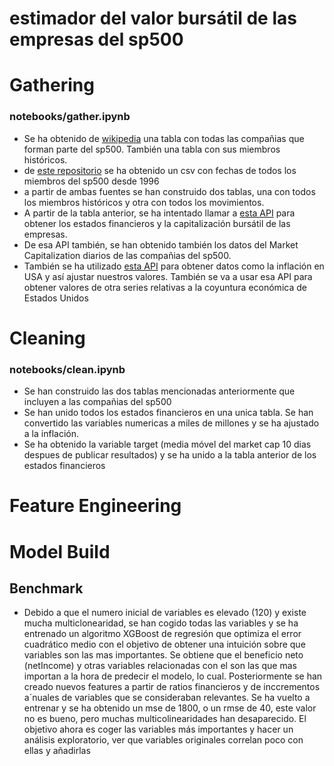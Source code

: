 # estimador del valor bursátil de las empresas del sp500

# Gathering
### notebooks/gather.ipynb
- Se ha obtenido de <a href="https://en.wikipedia.org/wiki/List_of_S%26P_500_companies">wikipedia</a> una tabla con todas las compañias que forman parte del sp500. También una tabla con sus miembros históricos.
- de <a href="https://github.com/fja05680/sp500">este repositorio</a> se ha obtenido un csv con fechas de todos los miembros del sp500 desde 1996
- a partir de ambas fuentes se han construido dos tablas, una con todos los miembros históricos y otra con todos los movimientos.
- A partir de la tabla anterior, se ha intentado llamar a <a href="https://site.financialmodelingprep.com/developer/docs/">esta API</a> para obtener los estados financieros y la capitalización bursátil de las empresas. 
- De esa API también, se han obtenido también los datos del Market Capitalization diarios de las compañias del sp500.
- También se ha utilizado <a href="https://fred.stlouisfed.org/">esta API</a> para obtener datos como la inflación en USA y así ajustar nuestros valores. También se va a usar esa API para obtener valores de otra series relativas a la coyuntura económica de Estados Unidos

# Cleaning
### notebooks/clean.ipynb
- Se han construido las dos tablas mencionadas anteriormente que incluyen a las compañias del sp500
- Se han unido todos los estados financieros en una unica tabla. Se han convertido las variables numericas a miles de millones y se ha ajustado a la inflación.
- Se ha obtenido la variable target (media móvel del market cap 10 dias despues de publicar resultados) y se ha unido a la tabla anterior de los estados financieros

# Feature Engineering

# Model Build
## Benchmark
- Debido a que el numero inicial de variables es elevado (120) y existe mucha multiclonearidad, se han cogido todas las variables y se ha entrenado un algoritmo XGBoost de regresión que optimiza el error cuadrático medio con el objetivo de obtener
una intuición sobre que variables son las mas importantes. Se obtiene que el beneficio neto (netIncome) y otras variables relacionadas con el son las que mas importan a la hora de predecir el modelo, lo cual. Posteriormente se han creado nuevos features a partir de ratios financieros y de inccrementos a´nuales de variables que se consideraban relevantes. Se ha vuelto a entrenar y se ha obtenido un mse de 1800, o un rmse de 40, este valor no es bueno, pero muchas multicolinearidades han desaparecido. El objetivo ahora es coger las variables más importantes y hacer un análisis exploratorio, ver que variables originales correlan poco con ellas y añadirlas

